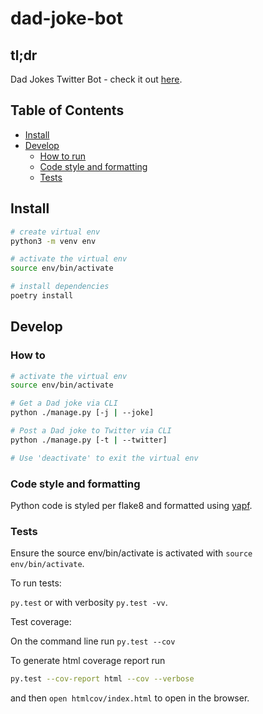 # dad-joke-bot

## tl;dr

Dad Jokes Twitter Bot - check it out [here](https://twitter.com/tata_jokes).

## Table of Contents

- [Install](#install)
- [Develop](#develop)
  - [How to run](#how-to-run)
  - [Code style and formatting](#code-style-and-formatting)
  - [Tests](#tests)

## Install

```bash
# create virtual env
python3 -m venv env

# activate the virtual env
source env/bin/activate

# install dependencies
poetry install
```

## Develop

### How to

```bash
# activate the virtual env
source env/bin/activate

# Get a Dad joke via CLI
python ./manage.py [-j | --joke]

# Post a Dad joke to Twitter via CLI
python ./manage.py [-t | --twitter]

# Use 'deactivate' to exit the virtual env
```

### Code style and formatting

Python code is styled per flake8 and formatted using [yapf](https://github.com/google/yapf).

### Tests

Ensure the source env/bin/activate is activated with `source env/bin/activate`.

To run tests:

`py.test` or with verbosity `py.test -vv`.

Test coverage:

On the command line run `py.test --cov`

To generate html coverage report run

```bash
py.test --cov-report html --cov --verbose
```

and then `open htmlcov/index.html` to open in the browser.
